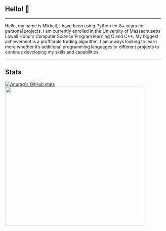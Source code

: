 ## Hello! 👋
---
Hello, my name is Mikhail, I have been using Python for 8+ years for personal projects. I am currently enrolled in the University of Massachusetts Lowell Honors Computer Science Program learning C and C++. My biggest achievement is a proffitable trading algorithm. I am always looking to learn more whether it’s additional programming languages or different projects to continue developing my skills and capabilities.

---
## Stats
[![Anurag's GitHub stats](https://github-readme-stats.vercel.app/api?username=MKrad-Git&theme=dark)](https://github.com/anuraghazra/github-readme-stats)
<img src="https://wakatime.com/share/@018e0fbd-1069-42f3-8004-7b539ce1ba44/3faeab12-02e3-4690-b8b9-6adf091a6159.svg" height = '450'/>


<!--
**MKrad-Git/MKrad-Git** is a ✨ _special_ ✨ repository because its `README.md` (this file) appears on your GitHub profile.

Here are some ideas to get you started:

- 🔭 I’m currently working on ...
- 🌱 I’m currently learning ...
- 👯 I’m looking to collaborate on ...
- 🤔 I’m looking for help with ...
- 💬 Ask me about ...
- 📫 How to reach me: ...
- 😄 Pronouns: ...
- ⚡ Fun fact: ...
-->
